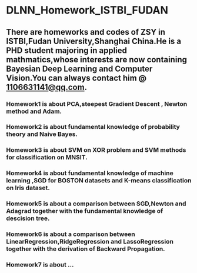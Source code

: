 # DLNN_Homework_ISTBI_FUDAN
## There are  homeworks and codes of ZSY in ISTBI,Fudan University,Shanghai China.He is a PHD student majoring in applied mathmatics,whose interests are now containing Bayesian Deep Learning and Computer Vision.You can always contact him @ 1106631141@qq.com.

### Homework1 is about PCA,steepest Gradient Descent , Newton method and Adam.
### Homework2 is about fundamental knowledge of probability theory and Naive Bayes.
### Homework3 is about SVM on XOR problem and SVM methods for classification on MNSIT.
### Homework4 is about fundamental knowledge of machine learning ,SGD for BOSTON datasets and K-means classification on Iris dataset.
### Homework5 is about a comparison between SGD,Newton and Adagrad together with the fundamental knowledge of descision tree.
### Homework6 is about a comparison between LinearRegression,RidgeRegression and LassoRegression together with the derivation of Backward Propagation.
### Homework7 is about ...
 
